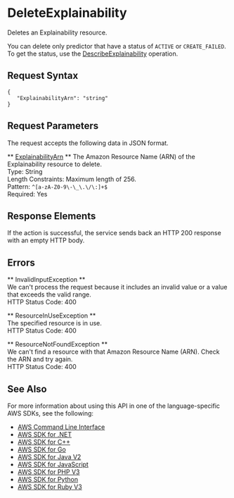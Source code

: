 # DeleteExplainability<a name="API_DeleteExplainability"></a>

Deletes an Explainability resource\.

You can delete only predictor that have a status of `ACTIVE` or `CREATE_FAILED`\. To get the status, use the [DescribeExplainability](API_DescribeExplainability.md) operation\.

## Request Syntax<a name="API_DeleteExplainability_RequestSyntax"></a>

```
{
   "ExplainabilityArn": "string"
}
```

## Request Parameters<a name="API_DeleteExplainability_RequestParameters"></a>

The request accepts the following data in JSON format\.

 ** [ExplainabilityArn](#API_DeleteExplainability_RequestSyntax) **   <a name="forecast-DeleteExplainability-request-ExplainabilityArn"></a>
The Amazon Resource Name \(ARN\) of the Explainability resource to delete\.  
Type: String  
Length Constraints: Maximum length of 256\.  
Pattern: `^[a-zA-Z0-9\-\_\.\/\:]+$`   
Required: Yes

## Response Elements<a name="API_DeleteExplainability_ResponseElements"></a>

If the action is successful, the service sends back an HTTP 200 response with an empty HTTP body\.

## Errors<a name="API_DeleteExplainability_Errors"></a>

 ** InvalidInputException **   
We can't process the request because it includes an invalid value or a value that exceeds the valid range\.  
HTTP Status Code: 400

 ** ResourceInUseException **   
The specified resource is in use\.  
HTTP Status Code: 400

 ** ResourceNotFoundException **   
We can't find a resource with that Amazon Resource Name \(ARN\)\. Check the ARN and try again\.  
HTTP Status Code: 400

## See Also<a name="API_DeleteExplainability_SeeAlso"></a>

For more information about using this API in one of the language\-specific AWS SDKs, see the following:
+  [AWS Command Line Interface](https://docs.aws.amazon.com/goto/aws-cli/forecast-2018-06-26/DeleteExplainability) 
+  [AWS SDK for \.NET](https://docs.aws.amazon.com/goto/DotNetSDKV3/forecast-2018-06-26/DeleteExplainability) 
+  [AWS SDK for C\+\+](https://docs.aws.amazon.com/goto/SdkForCpp/forecast-2018-06-26/DeleteExplainability) 
+  [AWS SDK for Go](https://docs.aws.amazon.com/goto/SdkForGoV1/forecast-2018-06-26/DeleteExplainability) 
+  [AWS SDK for Java V2](https://docs.aws.amazon.com/goto/SdkForJavaV2/forecast-2018-06-26/DeleteExplainability) 
+  [AWS SDK for JavaScript](https://docs.aws.amazon.com/goto/AWSJavaScriptSDK/forecast-2018-06-26/DeleteExplainability) 
+  [AWS SDK for PHP V3](https://docs.aws.amazon.com/goto/SdkForPHPV3/forecast-2018-06-26/DeleteExplainability) 
+  [AWS SDK for Python](https://docs.aws.amazon.com/goto/boto3/forecast-2018-06-26/DeleteExplainability) 
+  [AWS SDK for Ruby V3](https://docs.aws.amazon.com/goto/SdkForRubyV3/forecast-2018-06-26/DeleteExplainability) 